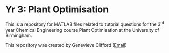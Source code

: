# Yr 3: Plant Optimisation
This is a repository for MATLAB files related to tutorial questions for the 3<sup>rd</sup> year Chemical Engineering course Plant Optimisation at the University of Birmingham.

This repository was created by Genevieve Clifford ([Email](mailto:genevieve@becquerel.me))
